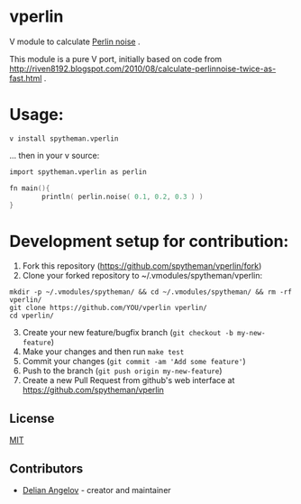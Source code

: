 # vperlin
V module to calculate [Perlin noise](https://en.wikipedia.org/wiki/Perlin_noise) .

This module is a pure V port, initially based on code from http://riven8192.blogspot.com/2010/08/calculate-perlinnoise-twice-as-fast.html .

# Usage:
```shell
v install spytheman.vperlin
```
... then in your v source:
```v
import spytheman.vperlin as perlin

fn main(){
        println( perlin.noise( 0.1, 0.2, 0.3 ) )
}
```

# Development setup for contribution:
1. Fork this repository (<https://github.com/spytheman/vperlin/fork>)
2. Clone your forked repository to ~/.vmodules/spytheman/vperlin:
```
mkdir -p ~/.vmodules/spytheman/ && cd ~/.vmodules/spytheman/ && rm -rf vperlin/ 
git clone https://github.com/YOU/vperlin vperlin/
cd vperlin/
```
3. Create your new feature/bugfix branch (`git checkout -b my-new-feature`)
4. Make your changes and then run `make test`
5. Commit your changes (`git commit -am 'Add some feature'`)
6. Push to the branch (`git push origin my-new-feature`)
7. Create a new Pull Request from github's web interface at <https://github.com/spytheman/vperlin>

## License
[MIT](LICENSE)

## Contributors

- [Delian Angelov](https://github.com/spytheman) - creator and maintainer
